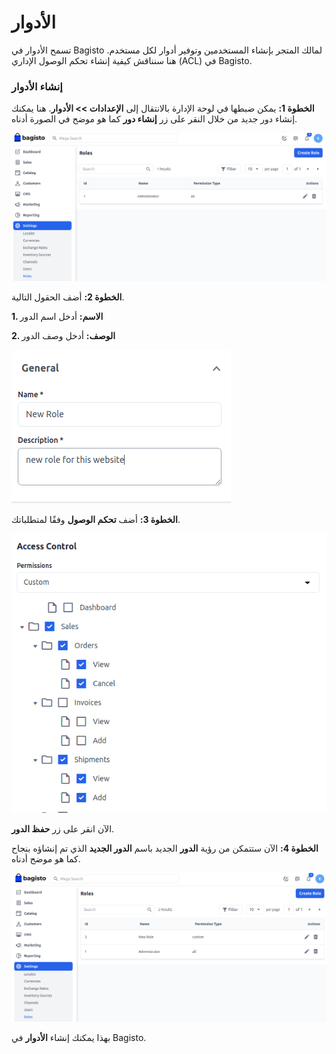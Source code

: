 # الأدوار

تسمح الأدوار في Bagisto لمالك المتجر بإنشاء المستخدمين وتوفير أدوار لكل مستخدم. هنا سنناقش كيفية إنشاء تحكم الوصول الإداري (ACL) في Bagisto.

### إنشاء الأدوار

**الخطوة 1:** يمكن ضبطها في لوحة الإدارة بالانتقال إلى **الإعدادات >> الأدوار**. هنا يمكنك إنشاء دور جديد من خلال النقر على زر **إنشاء دور** كما هو موضح في الصورة أدناه.

![role](../../assets/2.2.0/images/settings/role.png)

**الخطوة 2:** أضف الحقول التالية.

**1. الاسم:** أدخل اسم الدور

**2. الوصف:** أدخل وصف الدور

![new role](../../assets/2.2.0/images/settings/newRole.png)

**الخطوة 3:** أضف **تحكم الوصول** وفقًا لمتطلباتك.

![Access Control](../../assets/2.2.0/images/settings/accessControl.png)

الآن انقر على زر **حفظ الدور**.

**الخطوة 4:** الآن ستتمكن من رؤية **الدور** الجديد باسم **الدور الجديد** الذي تم إنشاؤه بنجاح كما هو موضح أدناه.

![Role Grid](../../assets/2.2.0/images/settings/roleGrid.png)

بهذا يمكنك إنشاء **الأدوار** في Bagisto.